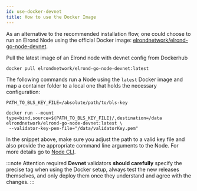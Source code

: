 ```yaml
---
id: use-docker-devnet
title: How to use the Docker Image
---
```


As an alternative to the recommended installation flow, one could choose to run an Elrond Node using the official Docker image: [elrondnetwork/elrond-go-node-devnet](https://hub.docker.com/r/elrondnetwork/elrond-go-node-devnet).

Pull the latest image of an Elrond node with devnet config from Dockerhub
```
docker pull elrondnetwork/elrond-go-node-devnet:latest
```

The following commands run a Node using the `latest` Docker image and map a container folder to a local one that holds the necessary configuration:

```
PATH_TO_BLS_KEY_FILE=/absolute/path/to/bls-key

docker run --mount type=bind,source=${PATH_TO_BLS_KEY_FILE}/,destination=/data elrondnetwork/elrond-go-node-devnet:latest \
 --validator-key-pem-file="/data/validatorKey.pem"
```

In the snippet above, make sure you adjust the path to a valid key file and also provide the appropriate command line arguments to the Node. For more details go to [Node CLI](/validators/node-cli).

:::note Attention required
**Devnet** validators **should carefully** specify the precise tag when using the Docker setup, always test the new releases themselves, and only deploy them once they understand and agree with the changes.
:::
